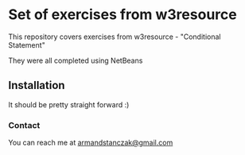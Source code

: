 # Set of exercises from w3resource

This repository covers exercises from w3resource - "Conditional Statement"

They were all completed using NetBeans

## Installation

It should be pretty straight forward :)

### Contact

You can reach me at armandstanczak@gmail.com
